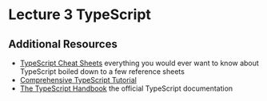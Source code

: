 # Lecture 3 TypeScript

## Additional Resources

- [TypeScript Cheat Sheets](https://www.typescriptlang.org/cheatsheets) everything you would ever want to know about TypeScript boiled down to a few reference sheets
- [Comprehensive TypeScript Tutorial](https://www.youtube.com/watch?v=d56mG7DezGs)
- [The TypeScript Handbook](https://www.typescriptlang.org/docs/handbook/intro.html) the official TypeScript documentation
